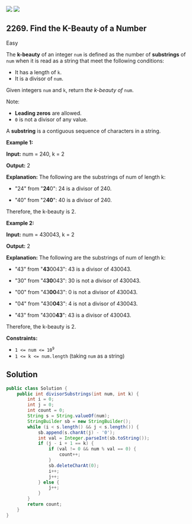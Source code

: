 [![](https://img.shields.io/github/stars/javadev/LeetCode-in-Java?label=Stars&style=flat-square)](https://github.com/javadev/LeetCode-in-Java)
[![](https://img.shields.io/github/forks/javadev/LeetCode-in-Java?label=Fork%20me%20on%20GitHub%20&style=flat-square)](https://github.com/javadev/LeetCode-in-Java/fork)

## 2269\. Find the K-Beauty of a Number

Easy

The **k-beauty** of an integer `num` is defined as the number of **substrings** of `num` when it is read as a string that meet the following conditions:

*   It has a length of `k`.
*   It is a divisor of `num`.

Given integers `num` and `k`, return _the k-beauty of_ `num`.

Note:

*   **Leading zeros** are allowed.
*   `0` is not a divisor of any value.

A **substring** is a contiguous sequence of characters in a string.

**Example 1:**

**Input:** num = 240, k = 2

**Output:** 2

**Explanation:** The following are the substrings of num of length k:

- "24" from "**24**0": 24 is a divisor of 240.

- "40" from "2**40**": 40 is a divisor of 240.

Therefore, the k-beauty is 2. 

**Example 2:**

**Input:** num = 430043, k = 2

**Output:** 2

**Explanation:** The following are the substrings of num of length k:

- "43" from "**43**0043": 43 is a divisor of 430043.

- "30" from "4**30**043": 30 is not a divisor of 430043.

- "00" from "43**00**43": 0 is not a divisor of 430043.

- "04" from "430**04**3": 4 is not a divisor of 430043.

- "43" from "4300**43**": 43 is a divisor of 430043.

Therefore, the k-beauty is 2. 

**Constraints:**

*   <code>1 <= num <= 10<sup>9</sup></code>
*   `1 <= k <= num.length` (taking `num` as a string)

## Solution

```java
public class Solution {
    public int divisorSubstrings(int num, int k) {
        int i = 0;
        int j = 0;
        int count = 0;
        String s = String.valueOf(num);
        StringBuilder sb = new StringBuilder();
        while (i < s.length() && j < s.length()) {
            sb.append(s.charAt(j) - '0');
            int val = Integer.parseInt(sb.toString());
            if (j - i + 1 == k) {
                if (val != 0 && num % val == 0) {
                    count++;
                }
                sb.deleteCharAt(0);
                i++;
                j++;
            } else {
                j++;
            }
        }
        return count;
    }
}
```